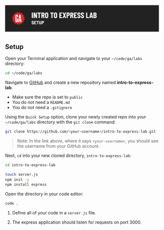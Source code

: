 # ![Intro to Express Lab - Setup](./assets/hero.png)

## Setup

Open your Terminal application and navigate to your `~/code/ga/labs` directory:

```bash
cd ~/code/ga/labs
```

Navigate to [GitHub](https://github.com/) and create a new repository named **intro-to-express-lab**.

- Make sure the repo is set to `public`
- You do not need a `README.md`
- You do not need a `.gitignore`

Using the `Quick Setup` option, clone your newly created repo into your `~/code/ga/labs` directory with the `git clone` command:

```bash
git clone https://github.com/<your-username>/intro-to-express-lab.git
```

> Note: In the link above, where it says `<your-username>`, you should see the username from your GitHub account.

Next, `cd` into your new cloned directory, `intro-to-express-lab`:

```bash
cd intro-to-express-lab
```

```bash
touch server.js
npm init -y
npm install express
```

Open the directory in your code editor:

```bash
code .
```

1. Define all of your code in a `server.js` file.

2. The express application should listen for requests on port 3000.
